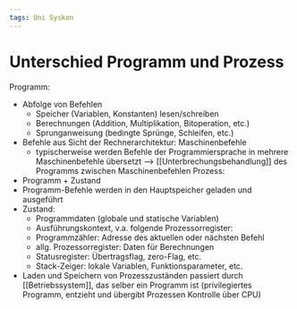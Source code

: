 ```yaml
---
tags: Uni Syskon
---
```

# Unterschied Programm und Prozess
Programm:
- Abfolge von Befehlen
	- Speicher (Variablen, Konstanten) lesen/schreiben
	- Berechnungen (Addition, Multiplikation, Bitoperation, etc.)
	- Sprunganweisung (bedingte Sprünge, Schleifen, etc.)
- Befehle aus Sicht der Rechnerarchitektur: Maschinenbefehle
	- typischerweise werden Befehle der Programmiersprache in mehrere Maschinenbefehle übersetzt
	--> [[Unterbrechungsbehandlung]] des Programms zwischen Maschinenbefehlen
Prozess:
- Programm + Zustand
- Programm-Befehle werden in den Hauptspeicher geladen und ausgeführt
- Zustand:
	- Programmdaten (globale und statische Variablen)
	- Ausführungskontext, v.a. folgende Prozessorregister:
	- Programmzähler: Adresse des aktuellen oder nächsten Befehl
	- allg. Prozessorregister: Daten für Berechnungen
	- Statusregister: Übertragsflag, zero-Flag, etc.
	- Stack-Zeiger: lokale Variablen, Funktionsparameter, etc.
- Laden und Speichern von Prozesszuständen passiert durch [[Betriebssystem]], das selber ein Programm ist (privilegiertes Programm, entzieht und übergibt Prozessen Kontrolle über CPU)